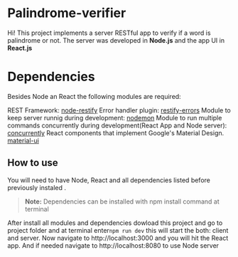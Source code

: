 #  Palindrome-verifier

Hi! This project implements a server RESTful app to verify if a word is palindrome or not.  The server was developed in **Node.js** and the app UI in **React.js**


# Dependencies

Besides Node an React the following modules are required:

REST Framework:  [node-restify](https://github.com/restify/node-restify)
Error handler plugin:  [restify-errors](https://github.com/restify/errors)
Module to keep server runnig during development: [nodemon](https://github.com/remy/nodemon)
Module to run multiple commands concurrently during development(React App and Node server): [concurrently](https://www.npmjs.com/package/concurrently)
React components that implement Google's Material Design. [material-ui](https://github.com/mui-org/material-ui)

## How to use

You will need to have Node, React and all dependencies listed before previously instaled .

> **Note:** Dependencies can be installed with npm install command at terminal

After install all modules and dependencies dowload this project and go to project folder and at terminal enter`npm run dev` this will start the both: client and server.
Now navigate to http://localhost:3000 and you will hit the React app.
And if needed navigate to http://localhost:8080 to use Node server
